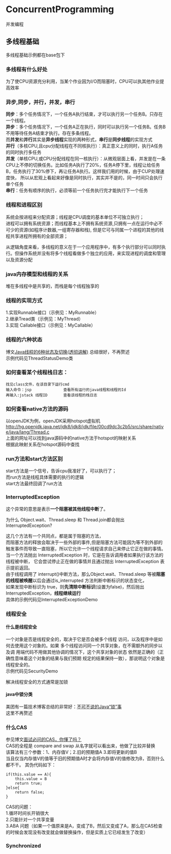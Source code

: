 # ConcurrentProgramming
并发编程
## 多线程基础
多线程基础示例都在base包下
### 多线程有什么好处
为了使CPU资源充分利用，当某个作业因为I/O而阻塞时，CPU可以执其他作业提高效率
### 异步,同步，并行，并发，串行
**同步**：多个任务情况下，一个任务A执行结束，才可以执行另一个任务B。只存在一个线程。  
**异步**：多个任务情况下，一个任务A正在执行，同时可以执行另一个任务B。任务B不用等待任务A结束才执行。存在多条线程。   
而**并发**和**并行**其实是**异步线程**实现的两种形式，**串行**是**同步线程**的实现方式  
**并行**（多核CPU,且cpu分配线程在不同核执行）：真正意义上的同时，执行A任务的同时执行多任务  
**并发**（单核CPU,或CPU分配线程在同一核执行）：从微观层面上看，并发是在一条CPU上不停的切换任务。比如任务A执行了20%，任务A停下里，线程让给任务B，任务执行了30%停下，再让任务A执行。这样我们用的时候，由于CUP处理速度快，
所以从宏观上看起来好像是同时执行，其实并不是的，同一时间只会执行单个任务  
**串行**：任务有顺序的执行，必须等前一个任务执行完才能执行下一个任务
### 线程和进程区别
系统会按进程来分配资源；线程是CPU调度的基本单位不可独立执行；  
进程可以拥有系统资源；而线程基本上不拥有系统资源,只拥有一点在运行中必不可少的资源(如程序计数器,一组寄存器和栈),
但是它可与同属一个进程的其他的线程共享进程所拥有的全部资源；

从逻辑角度来看，多线程的意义在于一个应用程序中，有多个执行部分可以同时执行。但操作系统并没有将多个线程看做多个独立的应用，来实现进程的调度和管理以及资源分配
### java内存模型和线程的关系
堆在多线程中是共享的，而栈是每个线程独享的
### 线程的实现方式
1.实现Runnable接口（示例见：MyRunnable）   
2.继承Tread类（示例见：MyThread）  
3.实现 Callable接口（示例见：MyCallable）
### 线程的六种状态
博文[Java线程的6种状态及切换(透彻讲解)](https://blog.csdn.net/pange1991/article/details/53860651) 总结很好，不再赘述   
示例代码见ThreadStatusDemo类
### 如何查看某个线程栈日志：
```
找见class文件，在该目录下运行cmd  
输入命令：jsp              查看所有运行的java线程和线程的Id  
再输入:jstack 线程ID       查看该线程的栈日志 
```
### 如何查看native方法的源码
以openJDK为例，openJDK采用hotspot虚拟机  
http://hg.openjdk.java.net/jdk8/jdk8/jdk/file/00cd9dc3c2b5/src/share/native/java/lang/Thread.c  
上面的网址可以找到java源码中的native方法于hotspot的映射关系  
根据此映射关系在hotspot源码中查找 
### run方法和start方法区别
start方法是一个信号，告诉cpu我准好了，可以执行了；  
而run方法是线程具体需要的执行的逻辑   
start方法最终回调了run方法 
### InterruptedException
这个异常的意思是表示**一个阻塞被其他线程中断**了。  

为什么 Object.wait、Thread.sleep 和 Thread.join都会抛出InterruptedException? 
  
这几个方法有一个共同点，都是属于阻塞的方法，  
而阻塞方法的释放会取决于一些外部的事件,但是阻塞方法可能因为等不到外部的触发事件而导致一直阻塞，所以它允许一个线程请求自己来停止它正在做的事情。  
当一个方法抛出 InterruptedException 时，它是在告诉调用者如果执行该方法的线程被中断， 
它会尝试停止正在做的事情并且通过抛出 InterruptedException 表示提前返回。    
由于线程调用了 interrupt()中断方法，那么Object.wait、Thread.sleep 等被**阻塞的线程被唤醒**以后会通过is_interrupted 方法判断中断标识的状态变化，  
如果发现中断标识为 true，则**先清除中断标识**(设置为false)，然后抛出InterruptedException，**线程继续运行**     
具体的示例代码见InterruptedExceptionDemo
### 线程安全
#### 什么是线程安全
一个对象是否是线程安全的，取决于它是否会被多个线程
访问，以及程序中是如何去使用这个对象的。如果
多个线程访问同一个共享对象，在不需额外的同步以及调
用端代码不用做其他协调的情况下，这个共享对象的状态
依然是正确的（正确性意味着这个对象的结果与我们预期
规定的结果保持一致），那说明这个对象是线程安全的。  
示例代码见SecurityDemo

解决线程安全的方式通常是加锁
#### java中锁分类
美团有一篇技术博客总结的非常好：[不可不说的Java“锁”事](https://tech.meituan.com/2018/11/15/java-lock.html)  
这里不再赘述
### 什么CAS
参见博文[面试必问的CAS，你懂了吗？](https://zhuanlan.zhihu.com/p/34556594)  
CAS的全程是 compare and swap 从名字就可以看出来，他做了比较并替换  
该算法有三个参数：1、内存值V；2.旧的预期值A 3.即将更新的值B  
当且仅当内存值V的值等于旧的预期值A时才会将内存值V的值修改为B，否则什么都不干。
其伪代码如下：
```
if(this.value == A){
    this.value = B
    return true;
}else{
    return false;
}
```
CAS的问题：  
1.循环时间长开销很大  
2.只能针对一个共享变量   
3.ABA 问题（如果一个值原来是A，变成了B，然后又变成了A，那么在CAS检查的时候会发现没有改变就会做替换操作，但是实质上它已经发生了改变）
### Synchronized


